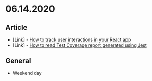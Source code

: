 # 06.14.2020

## Article 

- \[Link\] - [How to track user interactions in your React app](https://www.freecodecamp.org/news/how-to-track-user-interactions-in-your-react-app-b82f0bc4c7ff/)
- \[Link\] - [How to read Test Coverage report generated using Jest](https://medium.com/@krishankantsinghal/how-to-read-test-coverage-report-generated-using-jest-c2d1cb70da8b)

## General

- Weekend day
